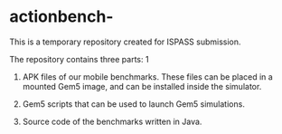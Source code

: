 # actionbench-

This is a temporary repository created for ISPASS submission. 

The repository contains three parts: 1

1. APK files of our mobile benchmarks. These files can be placed in a mounted Gem5 image, and can be installed inside the simulator. 

2. Gem5 scripts that can be used to launch Gem5 simulations. 

3. Source code of the benchmarks written in Java. 
